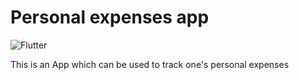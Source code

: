 # Personal expenses app

![Flutter](https://img.shields.io/badge/Flutter-%2302569B.svg?style=for-the-badge&logo=Flutter&logoColor=white)

This is an App which can be used to track one's personal expenses

